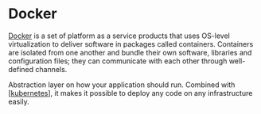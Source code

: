 # Docker

[Docker](https://www.docker.com/) is a set of platform as a service products that uses OS-level virtualization to deliver software in packages called containers. Containers are isolated from one another and bundle their own software, libraries and configuration files; they can communicate with each other through well-defined channels.

Abstraction layer on how your application should run. Combined with [[kubernetes]], it makes it possible to deploy any code on any infrastructure easily.

[//begin]: # "Autogenerated link references for markdown compatibility"
[kubernetes]: kubernetes "Kubernetes (k8s)"
[//end]: # "Autogenerated link references"

